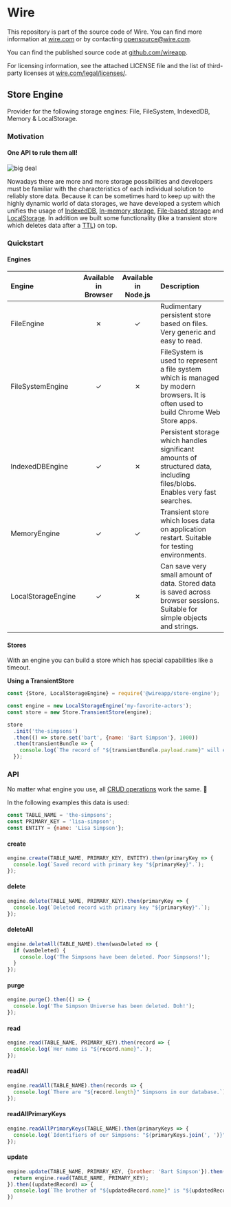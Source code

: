 # Wire

This repository is part of the source code of Wire. You can find more information at [wire.com](https://wire.com) or by contacting opensource@wire.com.

You can find the published source code at [github.com/wireapp](https://github.com/wireapp).

For licensing information, see the attached LICENSE file and the list of third-party licenses at [wire.com/legal/licenses/](https://wire.com/legal/licenses/).

## Store Engine

Provider for the following storage engines: File, FileSystem, IndexedDB, Memory & LocalStorage.

### Motivation

#### One API to rule them all!

![big deal](https://user-images.githubusercontent.com/469989/28491995-c5f0ea34-6efa-11e7-97d1-2f8b1d159981.jpg)

Nowadays there are more and more storage possibilities and developers must be familiar with the characteristics of each individual solution to reliably store data. Because it can be sometimes hard to keep up with the highly dynamic world of data storages, we have developed a system which unifies the usage of [IndexedDB](https://developer.mozilla.org/docs/IndexedDB), [In-memory storage](https://en.wikipedia.org/wiki/In-memory_database), [File-based storage](https://nodejs.org/api/fs.html) and [LocalStorage](https://developer.mozilla.org/docs/Web/API/Window/localStorage). In addition we built some functionality (like a transient store which deletes data after a [TTL](https://en.wikipedia.org/wiki/Time_to_live)) on top.

### Quickstart

#### Engines

| Engine             | Available in Browser | Available in Node.js | Description                                                                                                                         |
| :----------------- | :------------------: | :------------------: | :---------------------------------------------------------------------------------------------------------------------------------- |
| FileEngine         |          🞫           |          ✓           | Rudimentary persistent store based on files. Very generic and easy to read.                                                         |
| FileSystemEngine   |          ✓           |          🞫           | FileSystem is used to represent a file system which is managed by modern browsers. It is often used to build Chrome Web Store apps. |  |
| IndexedDBEngine    |          ✓           |          🞫           | Persistent storage which handles significant amounts of structured data, including files/blobs. Enables very fast searches.         |
| MemoryEngine       |          ✓           |          ✓           | Transient store which loses data on application restart. Suitable for testing environments.                                         |
| LocalStorageEngine |          ✓           |          🞫           | Can save very small amount of data. Stored data is saved across browser sessions. Suitable for simple objects and strings.          |

#### Stores

With an engine you can build a store which has special capabilities like a timeout.

**Using a TransientStore**

```javascript
const {Store, LocalStorageEngine} = require('@wireapp/store-engine');

const engine = new LocalStorageEngine('my-favorite-actors');
const store = new Store.TransientStore(engine);

store
  .init('the-simpsons')
  .then(() => store.set('bart', {name: 'Bart Simpson'}, 1000))
  .then(transientBundle => {
    console.log(`The record of "${transientBundle.payload.name}" will expires in "${transientBundle.expires}"ms.`);
  });
```

### API

No matter what engine you use, all [CRUD operations](https://en.wikipedia.org/wiki/Create,_read,_update_and_delete) work the same. 🙂

In the following examples this data is used:

```javascript
const TABLE_NAME = 'the-simpsons';
const PRIMARY_KEY = 'lisa-simpson';
const ENTITY = {name: 'Lisa Simpson'};
```

#### create

```javascript
engine.create(TABLE_NAME, PRIMARY_KEY, ENTITY).then(primaryKey => {
  console.log(`Saved record with primary key "${primaryKey}".`);
});
```

#### delete

```javascript
engine.delete(TABLE_NAME, PRIMARY_KEY).then(primaryKey => {
  console.log(`Deleted record with primary key "${primaryKey}".`);
});
```

#### deleteAll

```javascript
engine.deleteAll(TABLE_NAME).then(wasDeleted => {
  if (wasDeleted) {
    console.log('The Simpsons have been deleted. Poor Simpsons!');
  }
});
```

#### purge

```javascript
engine.purge().then(() => {
  console.log('The Simpson Universe has been deleted. Doh!');
});
```

#### read

```javascript
engine.read(TABLE_NAME, PRIMARY_KEY).then(record => {
  console.log(`Her name is "${record.name}".`);
});
```

#### readAll

```javascript
engine.readAll(TABLE_NAME).then(records => {
  console.log(`There are "${record.length}" Simpsons in our database.`);
});
```

#### readAllPrimaryKeys

```javascript
engine.readAllPrimaryKeys(TABLE_NAME).then(primaryKeys => {
  console.log(`Identifiers of our Simpsons: "${primaryKeys.join(', ')}"`);
});
```

#### update

```javascript
engine.update(TABLE_NAME, PRIMARY_KEY, {brother: 'Bart Simpson'}).then((primaryKey) => {
  return engine.read(TABLE_NAME, PRIMARY_KEY);
}).then((updatedRecord) => {
  console.log(`The brother of "${updatedRecord.name}" is "${updatedRecord.brother}".`):
})
```
